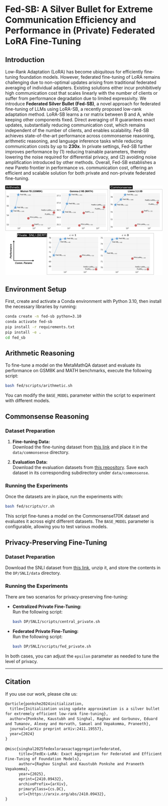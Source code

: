 # Fed-SB: A Silver Bullet for Extreme Communication Efficiency and Performance in (Private) Federated LoRA Fine-Tuning


## Introduction

Low-Rank Adaptation (LoRA) has become ubiquitous for efficiently fine-tuning foundation models. However, federated fine-tuning of LoRA remains challenging due to non-optimal updates arising from traditional federated averaging of individual adapters. Existing solutions either incur prohibitively high communication cost that scales linearly with the number of clients or suffer from performance degradation due to limited expressivity. We introduce **Federated Silver Bullet (Fed-SB)**, a novel approach for federated fine-tuning of LLMs using LoRA-SB, a recently proposed low-rank adaptation method. LoRA-SB learns a rxr matrix between B and A, while keeping other components fixed. Direct averaging of R guarantees exact updates, substantially reducing communication cost, which remains independent of the number of clients, and enables scalability. Fed-SB achieves state-of-the-art performance across commonsense reasoning, arithmetic reasoning, and language inference tasks while reducing communication costs by up to **230x**. In private settings, Fed-SB further improves performance by (1) reducing trainable parameters, thereby lowering the noise required for differential privacy, and (2) avoiding noise amplification introduced by other methods. Overall, Fed-SB establishes a new Pareto frontier in performance vs. communication cost, offering an efficient and scalable solution for both private and non-private federated fine-tuning.

![Fed-SB Results](assets/results.png)

## Environment Setup

First, create and activate a Conda environment with Python 3.10, then install the necessary libraries by running:

```bash
conda create -n fed-sb python=3.10
conda activate fed-sb
pip install -r requirements.txt
pip install -e .
cd fed_sb
```

## Arithmetic Reasoning

To fine-tune a model on the MetaMathQA dataset and evaluate its performance on GSM8K and MATH benchmarks, execute the following script:

```bash
bash fed/scripts/arithmetic.sh
```

You can modify the `BASE_MODEL` parameter within the script to experiment with different models.

## Commonsense Reasoning

### Dataset Preparation

1. **Fine-tuning Data:**  
   Download the fine-tuning dataset from [this link](https://github.com/AGI-Edgerunners/LLM-Adapters/blob/main/ft-training_set/commonsense_170k.json) and place it in the `data/commonsense` directory.

2. **Evaluation Data:**  
   Download the evaluation datasets from [this repository](https://github.com/AGI-Edgerunners/LLM-Adapters/tree/main/dataset). Save each dataset in its corresponding subdirectory under `data/commonsense`.

### Running the Experiments

Once the datasets are in place, run the experiments with:

```bash
bash fed/scripts/cr.sh
```

This script fine-tunes a model on the Commonsense170K dataset and evaluates it across eight different datasets. The `BASE_MODEL` parameter is configurable, allowing you to test various models.

## Privacy-Preserving Fine-Tuning

### Dataset Preparation

Download the SNLI dataset from [this link](https://nlp.stanford.edu/projects/snli/snli_1.0.zip), unzip it, and store the contents in the `DP/SNLI/data` directory.

### Running the Experiments

There are two scenarios for privacy-preserving fine-tuning:

- **Centralized Private Fine-Tuning:**  
  Run the following script:

  ```bash
  bash DP/SNLI/scripts/central_private.sh
  ```

- **Federated Private Fine-Tuning:**  
  Run the following script:

  ```bash
  bash DP/SNLI/scripts/fed_private.sh
  ```

In both cases, you can adjust the `epsilon` parameter as needed to tune the level of privacy.

---

## Citation

If you use our work, please cite us:

```
@article{ponkshe2024initialization,
  title={Initialization using update approximation is a silver bullet for extremely efficient low-rank fine-tuning},
  author={Ponkshe, Kaustubh and Singhal, Raghav and Gorbunov, Eduard and Tumanov, Alexey and Horvath, Samuel and Vepakomma, Praneeth},
  journal={arXiv preprint arXiv:2411.19557},
  year={2024}
}

@misc{singhal2025fedexloraexactaggregationfederated,
      title={FedEx-LoRA: Exact Aggregation for Federated and Efficient Fine-Tuning of Foundation Models}, 
      author={Raghav Singhal and Kaustubh Ponkshe and Praneeth Vepakomma},
      year={2025},
      eprint={2410.09432},
      archivePrefix={arXiv},
      primaryClass={cs.DC},
      url={https://arxiv.org/abs/2410.09432}, 
}
```